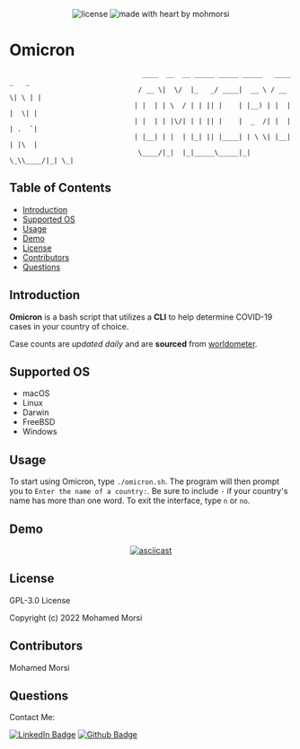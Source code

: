 <div align="center">

![license](https://img.shields.io/github/license/mohmorsi/Space-Byte?style=flat-square)
![made with heart by mohmorsi](https://img.shields.io/badge/made%20with%20%E2%9D%A4%EF%B8%8F%20by-mohmorsi-red?style=flat-square)
</div>
                                   
# Omicron
                                     ____  __  __ _____ _____ _____   ____  _   _ 
                                    / __ \|  \/  |_   _/ ____|  __ \ / __ \| \ | |
                                   | |  | | \  / | | || |    | |__) | |  | |  \| |
                                   | |  | | |\/| | | || |    |  _  /| |  | | .  `|
                                   | |__| | |  | |_| || |____| | \ \| |__| | |\  |
                                    \____/|_|  |_|_____\_____|_|  \_\\____/|_| \_|
## Table of Contents
* [Introduction](#introduction)
* [Supported OS](#supported-os)
* [Usage](#usage)
* [Demo](#demo)
* [License](#license)
* [Contributors](#contributors)
* [Questions](#questions)

## Introduction
**Omicron** is a bash script that utilizes a **CLI** to help determine COVID-19 cases in your country of choice. 

Case counts are _updated daily_ and are **sourced** from <a href="https://www.worldometers.info/coronavirus/#countries">worldometer</a>.

## Supported OS
<ul>
<li> macOS </li>
<li> Linux </li>
<li> Darwin </li>
<li> FreeBSD </li>
<li> Windows </li>
</ul>

## Usage
To start using Omicron, type `./omicron.sh`. The program will then prompt you to `Enter the name of a country:`. Be sure to include `-` if your country's name has more than one word. To exit the interface, type `n` or `no`.

## Demo
<div align="center">
  
[![asciicast](https://asciinema.org/a/ZvTos7YXn8aYCgnuICDgH1V8V.svg)](https://asciinema.org/a/ZvTos7YXn8aYCgnuICDgH1V8V)
</div>


## License
GPL-3.0 License

Copyright (c) 2022 Mohamed Morsi
## Contributors
Mohamed Morsi
## Questions
Contact Me:

[![LinkedIn Badge](https://img.shields.io/badge/LinkedIn-0077B5?style=for-the-badge&logo=linkedin&logoColor=white)](https://www.linkedin.com/in/mohamedammorsi)
[![Github Badge](https://img.shields.io/badge/Github-100000?style=for-the-badge&logo=github&logoColor=white)](https://www.github.com/mohmorsi)
